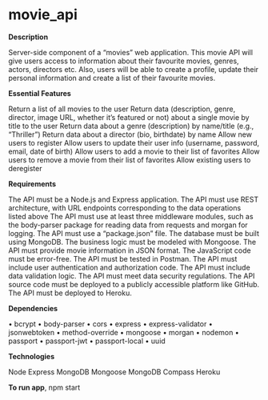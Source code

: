 # movie_api

**Description**

Server-side component of a “movies” web application. This movie API will give users access to information about their favourite movies, genres, actors, directors etc. Also, users will be able to create a profile, update their personal information and create a list of their favourite movies.

**Essential Features**

Return a list of all movies to the user
Return data (description, genre, director, image URL, whether it’s featured or not) about a single movie by title to the user
Return data about a genre (description) by name/title (e.g., “Thriller”)
Return data about a director (bio, birthdate) by name
Allow new users to register
Allow users to update their user info (username, password, email, date of birth)
Allow users to add a movie to their list of favorites
Allow users to remove a movie from their list of favorites
Allow existing users to deregister

**Requirements**

The API must be a Node.js and Express application.
The API must use REST architecture, with URL endpoints corresponding to the data operations listed above
The API must use at least three middleware modules, such as the body-parser package for reading data from requests and morgan for logging.
The API must use a “package.json” file.
The database must be built using MongoDB.
The business logic must be modeled with Mongoose.
The API must provide movie information in JSON format.
The JavaScript code must be error-free.
The API must be tested in Postman.
The API must include user authentication and authorization code.
The API must include data validation logic.
The API must meet data security regulations.
The API source code must be deployed to a publicly accessible platform like GitHub.
The API must be deployed to Heroku.

**Dependencies**

• bcrypt
• body-parser
• cors
• express
• express-validator
• jsonwebtoken
• method-override
• mongoose
• morgan
• nodemon
• passport
• passport-jwt
• passport-local
• uuid

**Technologies**

Node
Express
MongoDB
Mongoose
MongoDB Compass
Heroku

**To run app**, npm start
